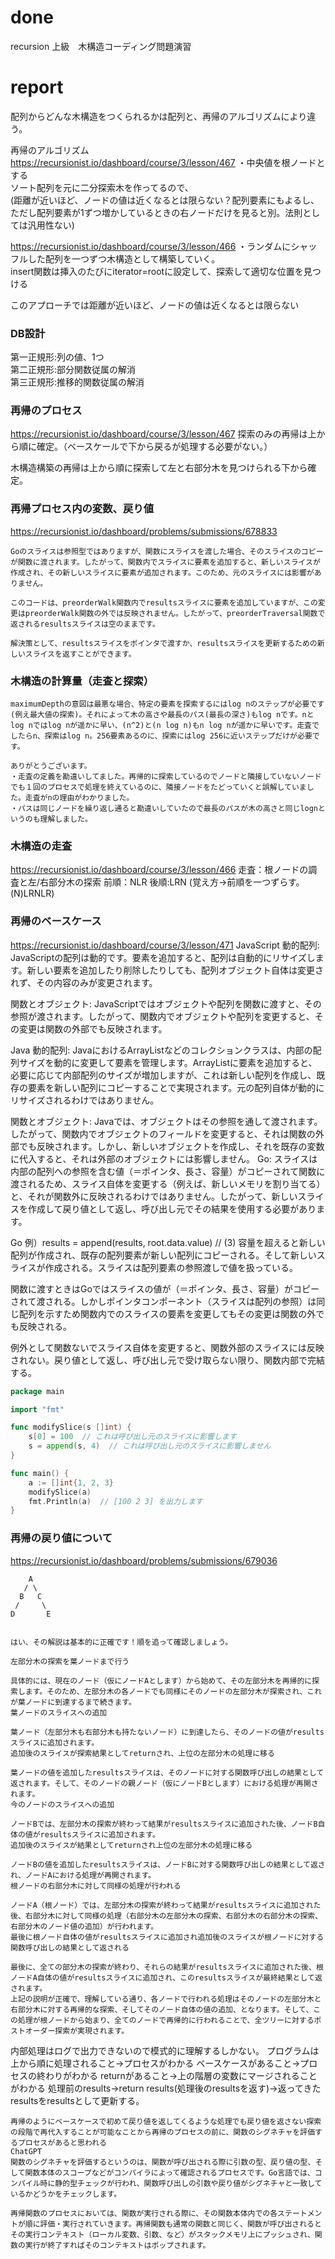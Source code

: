 # done
recursion 上級　木構造コーディング問題演習
# report

配列からどんな木構造をつくられるかは配列と、再帰のアルゴリズムにより違う。</br>

再帰のアルゴリズム</br>
https://recursionist.io/dashboard/course/3/lesson/467
・中央値を根ノードとする</br>
ソート配列を元に二分探索木を作ってるので、</br>
(距離が近いほど、ノードの値は近くなるとは限らない？配列要素にもよるし、ただし配列要素が1ずつ増かしているときの右ノードだけを見ると別。法則としては汎用性ない)</br>

https://recursionist.io/dashboard/course/3/lesson/466
・ランダムにシャッフルした配列を一つずつ木構造として構築していく。</br>
insert関数は挿入のたびにiterator=rootに設定して、探索して適切な位置を見つける</br>

このアプローチでは距離が近いほど、ノードの値は近くなるとは限らない</br>


### DB設計
第一正規形:列の値、1つ</br>
第二正規形:部分関数従属の解消</br>
第三正規形:推移的関数従属の解消</br>

### 再帰のプロセス
https://recursionist.io/dashboard/course/3/lesson/467
探索のみの再帰は上から順に確定。（ベースケールで下から戻るが処理する必要がない。）</br>

木構造構築の再帰は上から順に探索して左と右部分木を見つけられる下から確定。</br>

### 再帰プロセス内の変数、戻り値
https://recursionist.io/dashboard/problems/submissions/678833
```
Goのスライスは参照型ではありますが、関数にスライスを渡した場合、そのスライスのコピーが関数に渡されます。したがって、関数内でスライスに要素を追加すると、新しいスライスが作成され、その新しいスライスに要素が追加されます。このため、元のスライスには影響がありません。

このコードは、preorderWalk関数内でresultsスライスに要素を追加していますが、この変更はpreorderWalk関数の外では反映されません。したがって、preorderTraversal関数で返されるresultsスライスは空のままです。

解決策として、resultsスライスをポインタで渡すか、resultsスライスを更新するための新しいスライスを返すことができます。
```

### 木構造の計算量（走査と探索）
```
maximumDepthの意図は最悪な場合、特定の要素を探索するにはlog nのステップが必要です(例え最大値の探索)。それによって木の高さや最長のパス(最長の深さ)もlog nです。nとlog nではlog nが遥かに早い、(n^2)と(n log n)もn log nが遥かに早いです。走査でしたらn、探索はlog n。256要素あるのに、探索にはlog 256に近いステップだけが必要です。 
```
```
ありがとうございます。
・走査の定義を勘違いしてました。再帰的に探索しているのでノードと隣接していないノードでも１回のプロセスで処理を終えているのに、隣接ノードをたどっていくと誤解していました。走査がnの理由がわかりました。
・パスは同じノードを繰り返し通ると勘違いしていたので最長のパスが木の高さと同じlognというのも理解しました。
```

### 木構造の走査
https://recursionist.io/dashboard/course/3/lesson/466
走査：根ノードの調査と左/右部分木の探索
前順：NLR
後順:LRN  (覚え方→前順を一つずらす。(N)LRNLR)

### 再帰のベースケース
https://recursionist.io/dashboard/course/3/lesson/471
JavaScript
動的配列: JavaScriptの配列は動的です。要素を追加すると、配列は自動的にリサイズします。新しい要素を追加したり削除したりしても、配列オブジェクト自体は変更されず、その内容のみが変更されます。

関数とオブジェクト: JavaScriptではオブジェクトや配列を関数に渡すと、その参照が渡されます。したがって、関数内でオブジェクトや配列を変更すると、その変更は関数の外部でも反映されます。

Java
動的配列: JavaにおけるArrayListなどのコレクションクラスは、内部の配列サイズを動的に変更して要素を管理します。ArrayListに要素を追加すると、必要に応じて内部配列のサイズが増加しますが、これは新しい配列を作成し、既存の要素を新しい配列にコピーすることで実現されます。元の配列自体が動的にリサイズされるわけではありません。

関数とオブジェクト: Javaでは、オブジェクトはその参照を通して渡されます。したがって、関数内でオブジェクトのフィールドを変更すると、それは関数の外部でも反映されます。しかし、新しいオブジェクトを作成し、それを既存の変数に代入すると、それは外部のオブジェクトには影響しません。
Go: スライスは内部の配列への参照を含む値（＝ポインタ、長さ、容量）がコピーされて関数に渡されるため、スライス自体を変更する（例えば、新しいメモリを割り当てる）と、それが関数外に反映されるわけではありません。したがって、新しいスライスを作成して戻り値として返し、呼び出し元でその結果を使用する必要があります。

Go
例）results = append(results, root.data.value)  // (3)
容量を超えると新しい配列が作成され、既存の配列要素が新しい配列にコピーされる。そして新しいスライスが作成される。スライスは配列要素の参照渡しで値を扱っている。

関数に渡すときはGoではスライスの値が（＝ポインタ、長さ、容量）がコピーされて渡される。しかしポインタコンポーネント（スライスは配列の参照）は同じ配列を示すため関数内でのスライスの要素を変更してもその変更は関数の外でも反映される。

例外として関数ないでスライス自体を変更すると、関数外部のスライスには反映されない。戻り値として返し、呼び出し元で受け取らない限り、関数内部で完結する。

```go
package main

import "fmt"

func modifySlice(s []int) {
    s[0] = 100  // これは呼び出し元のスライスに影響します
    s = append(s, 4)  // これは呼び出し元のスライスに影響しません
}

func main() {
    a := []int{1, 2, 3}
    modifySlice(a)
    fmt.Println(a)  // [100 2 3] を出力します
}

```

### 再帰の戻り値について
https://recursionist.io/dashboard/problems/submissions/679036

```
    A
   / \
  B   C
 /     \
D       E


はい、その解説は基本的に正確です！順を追って確認しましょう。

左部分木の探索を葉ノードまで行う

具体的には、現在のノード（仮にノードAとします）から始めて、その左部分木を再帰的に探索します。そのため、左部分木の各ノードでも同様にそのノードの左部分木が探索され、これが葉ノードに到達するまで続きます。
葉ノードのスライスへの追加

葉ノード（左部分木も右部分木も持たないノード）に到達したら、そのノードの値がresultsスライスに追加されます。
追加後のスライスが探索結果としてreturnされ、上位の左部分木の処理に移る

葉ノードの値を追加したresultsスライスは、そのノードに対する関数呼び出しの結果として返されます。そして、そのノードの親ノード（仮にノードBとします）における処理が再開されます。
今のノードのスライスへの追加

ノードBでは、左部分木の探索が終わって結果がresultsスライスに追加された後、ノードB自体の値がresultsスライスに追加されます。
追加後のスライスが結果としてreturnされ上位の左部分木の処理に移る

ノードBの値を追加したresultsスライスは、ノードBに対する関数呼び出しの結果として返され、ノードAにおける処理が再開されます。
根ノードの右部分木に対して同様の処理が行われる

ノードA（根ノード）では、左部分木の探索が終わって結果がresultsスライスに追加された後、右部分木に対して同様の処理（右部分木の左部分木の探索、右部分木の右部分木の探索、右部分木のノード値の追加）が行われます。
最後に根ノード自体の値がresultsスライスに追加され追加後のスライスが根ノードに対する関数呼び出しの結果として返される

最後に、全ての部分木の探索が終わり、それらの結果がresultsスライスに追加された後、根ノードA自体の値がresultsスライスに追加され、このresultsスライスが最終結果として返されます。
上記の説明が正確で、理解している通り、各ノードで行われる処理はそのノードの左部分木と右部分木に対する再帰的な探索、そしてそのノード自体の値の追加、となります。そして、この処理が根ノードから始まり、全てのノードで再帰的に行われることで、全ツリーに対するポストオーダー探索が実現されます。
```

内部処理はログで出力できないので模式的に理解するしかない。
プログラムは上から順に処理されること→プロセスがわかる
ベースケースがあること→プロセスの終わりがわかる
returnがあること→上の階層の変数にマージされることがわかる
処理前のresults→return results(処理後のresultsを返す)→返ってきたresultsをresultsとして更新する。


```
再帰のようにベースケースで初めて戻り値を返してくるような処理でも戻り値を返さない探索の段階で再代入することが可能なことから再帰のプロセスの前に、関数のシグネチャを評価するプロセスがあると思われる
ChatGPT
関数のシグネチャを評価するというのは、関数が呼び出される際に引数の型、戻り値の型、そして関数本体のスコープなどがコンパイラによって確認されるプロセスです。Go言語では、コンパイル時に静的型チェックが行われ、関数呼び出しの引数や戻り値がシグネチャと一致しているかどうかをチェックします。

再帰関数のプロセスにおいては、関数が実行される際に、その関数本体内での各ステートメントが順に評価・実行されていきます。再帰関数も通常の関数と同じく、関数が呼び出されるとその実行コンテキスト（ローカル変数、引数、など）がスタックメモリ上にプッシュされ、関数の実行が終了すればそのコンテキストはポップされます。
```